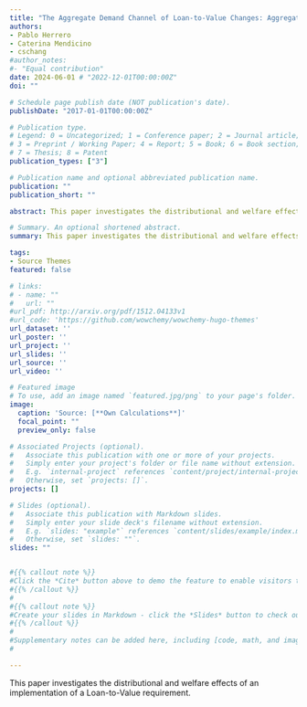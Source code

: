 ```yaml
---
title: "The Aggregate Demand Channel of Loan-to-Value Changes: Aggregate and Distributive Effects"
authors:
- Pablo Herrero  
- Caterina Mendicino
- cschang 
#author_notes:
#- "Equal contribution" 
date: 2024-06-01 # "2022-12-01T00:00:00Z"
doi: ""

# Schedule page publish date (NOT publication's date).
publishDate: "2017-01-01T00:00:00Z"

# Publication type.
# Legend: 0 = Uncategorized; 1 = Conference paper; 2 = Journal article;
# 3 = Preprint / Working Paper; 4 = Report; 5 = Book; 6 = Book section;
# 7 = Thesis; 8 = Patent
publication_types: ["3"]

# Publication name and optional abbreviated publication name.
publication: ""
publication_short: ""

abstract: This paper investigates the distributional and welfare effects of an implementation of a Loan-to-Value requirement.

# Summary. An optional shortened abstract.
summary: This paper investigates the distributional and welfare effects of an implementation of a Loan-to-Value requirement.

tags:
- Source Themes
featured: false

# links:
# - name: ""
#   url: ""
#url_pdf: http://arxiv.org/pdf/1512.04133v1
#url_code: 'https://github.com/wowchemy/wowchemy-hugo-themes'
url_dataset: ''
url_poster: ''
url_project: ''
url_slides: ''
url_source: ''
url_video: ''

# Featured image
# To use, add an image named `featured.jpg/png` to your page's folder. 
image:
  caption: 'Source: [**Own Calculations**]'
  focal_point: ""
  preview_only: false

# Associated Projects (optional).
#   Associate this publication with one or more of your projects.
#   Simply enter your project's folder or file name without extension.
#   E.g. `internal-project` references `content/project/internal-project/index.md`.
#   Otherwise, set `projects: []`.
projects: []

# Slides (optional).
#   Associate this publication with Markdown slides.
#   Simply enter your slide deck's filename without extension.
#   E.g. `slides: "example"` references `content/slides/example/index.md`.
#   Otherwise, set `slides: ""`.
slides: ""


#{{% callout note %}}
#Click the *Cite* button above to demo the feature to enable visitors to import publication metadata into their reference management software.
#{{% /callout %}}
#
#{{% callout note %}}
#Create your slides in Markdown - click the *Slides* button to check out the example.
#{{% /callout %}}
#
#Supplementary notes can be added here, including [code, math, and images](https://wowchemy.com/docs/writing-markdown-latex/).
#

---
```

This paper investigates the distributional and welfare effects of an implementation of a Loan-to-Value requirement.